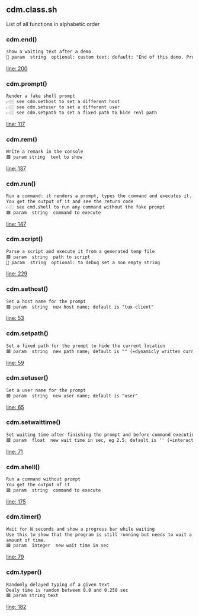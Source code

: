 ## cdm.class.sh

List of all functions in alphabetic order

### cdm.end()

```txt
show a waiting text after a demo
🔹 param  string  optional: custom text; default: "End of this demo. Press Return ..."
```

[line: 200](https://github.com/axelhahn/bash_cli-demo-maker/blob/main/cdm.class.sh#L200)

### cdm.prompt()

```txt
Render a fake shell prompt
👉🏼 see cdm.sethost to set a different host
👉🏼 see cdm.setuser to set a different user
👉🏼 see cdm.setpath to set a fixed path to hide real path
```

[line: 117](https://github.com/axelhahn/bash_cli-demo-maker/blob/main/cdm.class.sh#L117)

### cdm.rem()

```txt
Write a remark in the console
🟩 param string  text to show
```

[line: 137](https://github.com/axelhahn/bash_cli-demo-maker/blob/main/cdm.class.sh#L137)

### cdm.run()

```txt
Run a command: it renders a prompt, types the command and executes it.
You get the output of it and see the return code
👉🏼 see cmd.shell to run any command without the fake prompt
🟩 param  string  command to execute
```

[line: 147](https://github.com/axelhahn/bash_cli-demo-maker/blob/main/cdm.class.sh#L147)

### cdm.script()

```txt
Parse a script and execute it from a generated temp file
🟩 param  string  path to script
🔹 param  string  optional: to debug set a non empty string
```

[line: 229](https://github.com/axelhahn/bash_cli-demo-maker/blob/main/cdm.class.sh#L229)

### cdm.sethost()

```txt
Set a host name for the prompt
🟩 param  string  new host name; default is "tux-client"
```

[line: 53](https://github.com/axelhahn/bash_cli-demo-maker/blob/main/cdm.class.sh#L53)

### cdm.setpath()

```txt
Set a fixed path for the prompt to hide the current location
🟩 param  string  new path name; default is "" (=dynamicly written current dir)
```

[line: 59](https://github.com/axelhahn/bash_cli-demo-maker/blob/main/cdm.class.sh#L59)

### cdm.setuser()

```txt
Set a user name for the prompt
🟩 param  string  new user name; default is "user"
```

[line: 65](https://github.com/axelhahn/bash_cli-demo-maker/blob/main/cdm.class.sh#L65)

### cdm.setwaittime()

```txt
Set waiting time after finishing the prompt and before command execution
🟩 param  float  new wait time in sec, eg 2.5; default is '' (=interactive return)
```

[line: 71](https://github.com/axelhahn/bash_cli-demo-maker/blob/main/cdm.class.sh#L71)

### cdm.shell()

```txt
Run a command without prompt
You get the output of it
🟩 param  string  command to execute
```

[line: 175](https://github.com/axelhahn/bash_cli-demo-maker/blob/main/cdm.class.sh#L175)

### cdm.timer()

```txt
Wait for N seconds and show a progress bar while waiting
Use this to show that the program is still running but needs to wait a fixed
amount of time.
🟩 param  integer  new wait time in sec
```

[line: 79](https://github.com/axelhahn/bash_cli-demo-maker/blob/main/cdm.class.sh#L79)

### cdm.typer()

```txt
Randomly delayed typing of a given text
Dealy time is random between 0.0 and 0.250 sec
🟩 param string text
```

[line: 182](https://github.com/axelhahn/bash_cli-demo-maker/blob/main/cdm.class.sh#L182)

